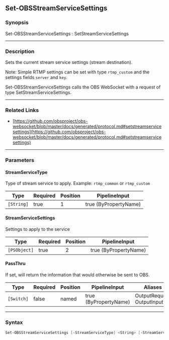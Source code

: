 Set-OBSStreamServiceSettings
----------------------------




### Synopsis
Set-OBSStreamServiceSettings : SetStreamServiceSettings



---


### Description

Sets the current stream service settings (stream destination).

Note: Simple RTMP settings can be set with type `rtmp_custom` and the settings fields `server` and `key`.


Set-OBSStreamServiceSettings calls the OBS WebSocket with a request of type SetStreamServiceSettings.



---


### Related Links
* [https://github.com/obsproject/obs-websocket/blob/master/docs/generated/protocol.md#setstreamservicesettings](https://github.com/obsproject/obs-websocket/blob/master/docs/generated/protocol.md#setstreamservicesettings)





---


### Parameters
#### **StreamServiceType**

Type of stream service to apply. Example: `rtmp_common` or `rtmp_custom`






|Type      |Required|Position|PipelineInput        |
|----------|--------|--------|---------------------|
|`[String]`|true    |1       |true (ByPropertyName)|



#### **StreamServiceSettings**

Settings to apply to the service






|Type        |Required|Position|PipelineInput        |
|------------|--------|--------|---------------------|
|`[PSObject]`|true    |2       |true (ByPropertyName)|



#### **PassThru**

If set, will return the information that would otherwise be sent to OBS.






|Type      |Required|Position|PipelineInput        |Aliases                      |
|----------|--------|--------|---------------------|-----------------------------|
|`[Switch]`|false   |named   |true (ByPropertyName)|OutputRequest<br/>OutputInput|





---


### Syntax
```PowerShell
Set-OBSStreamServiceSettings [-StreamServiceType] <String> [-StreamServiceSettings] <PSObject> [-PassThru] [<CommonParameters>]
```

